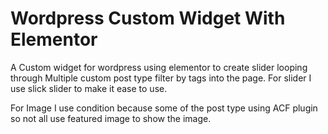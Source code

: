 # Wordpress Custom Widget With Elementor
A Custom widget for wordpress using elementor to create slider looping through Multiple custom post type filter by tags into the page. For slider I use slick slider to make it ease to use.

For Image I use condition because some of the post type using ACF plugin so not all use featured image to show the image.
